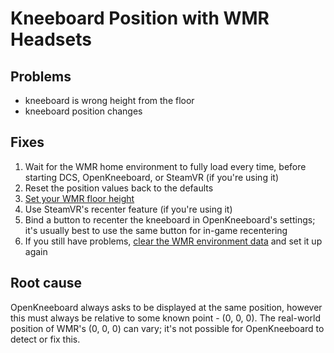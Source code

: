 # Kneeboard Position with WMR Headsets

## Problems

- kneeboard is wrong height from the floor
- kneeboard position changes

## Fixes

1. Wait for the WMR home environment to fully load every time, before starting DCS, OpenKneeboard, or SteamVR (if you're using it)
2. Reset the position values back to the defaults
3. [Set your WMR floor height](https://www.windowscentral.com/how-fix-floor-height-windows-mixed-reality)
4. Use SteamVR's recenter feature (if you're using it)
5. Bind a button to recenter the kneeboard in OpenKneeboard's settings; it's usually best to use the same button for in-game recentering
6. If you still have problems, [clear the WMR environment data](https://docs.microsoft.com/en-us/windows/mixed-reality/enthusiast-guide/tracking-system#how-do-i-clear-tracking-and-environment-data) and set it up again

## Root cause

OpenKneeboard always asks to be displayed at the same position, however this must always be relative to some known point - (0, 0, 0). The real-world position of WMR's
(0, 0, 0) can vary; it's not possible for OpenKneeboard to detect or fix this.
